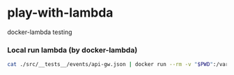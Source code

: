 # play-with-lambda
docker-lambda testing

### Local run lambda (by docker-lambda)

```sh
cat ./src/__tests__/events/api-gw.json | docker run --rm -v "$PWD":/var/task -i -e DOCKER_LAMBDA_USE_STDIN=1 lambci/lambda:nodejs8.10 example/index.handler
```

